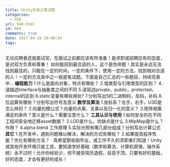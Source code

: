 ```yaml
---
title: Unity开发之笔试题
categories:
  - U3D
url: 944.html
id: 944
comments: true
date: 2017-04-18 10:40:54
tags:
---
```


无论应聘者还是面试官，在面试之前都应该有所准备！是求职或招聘应有的态度，是对双方负责和尊重！ 如何能招到最合适的人，这个是伪命题！其实是永远无法找到最佳的，只能在一定的时间，一定的条件下，使用一定的方法，找到相对合适的人！一定的方法其中之一就是笔试题。下面是自己汇总的一些题目，持续完善中... **编程能力** 1.什么是面向对象，特点有哪些？ 2.值类型与引用类型的区别？ 4.请描述Interface与抽象类之间的不同 5.请简述private，public，protected，internal的区别 6.static变量有哪些用处? 7.分别写出5的二进制码，反码，补码 8.位运算有哪些？分别写出符号及意义 **数学及算法** 1.坐标系？左手，右手，U3D是怎么样的？ 2.向量的模公式？向量的点乘、叉乘以及归一化的意义？ 3.矩阵相乘满足的条件？意义是什么？需要注意什么？ **工具认识与使用** 1.如何安全的在不同工程间安全地迁移asset数据？ 2.LOD是什么，优缺点是什么 3.MipMap是什么？作用？ 4.alpha blend 工作原理 5.实际光照有哪几部分组成？分别写出计算公式 **其它** 1.在开发中，遇到问题难以解决，解决的方式有哪些？ 2.如果提高程序性能？优化有哪些方法？   真希望那些刚毕业，或工作不久的求职者们知道！Unity或其他开发环境只是工具，要知道学好基础（数学和算法，计算机原理，操作系统）永不过时！允许你经验少，但不接受简历造假，目高于顶。只要有好的基础，好的态度，才会有更好的成长！